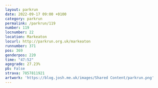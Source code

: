 ```yaml
---
layout: parkrun
date: 2022-09-17 09:00 +0100
category: parkrun
permalink: /parkrun/119
number: 119
locnumber: 22
location: Markeaton
locurl: http://parkrun.org.uk/markeaton
runnumber: 371
pos: 369
genderpos: 220
time: "47:52"
agegrade: 27.23%
pb: False
strava: 7857811921
artwork: 'https://blog.josh.me.uk/images/Shared Content/parkrun.png'
---
```


